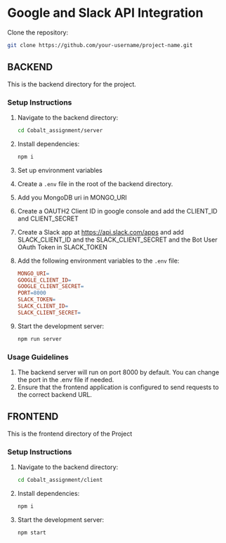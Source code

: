 # Google and Slack API Integration

Clone the repository:
   ```bash
   git clone https://github.com/your-username/project-name.git
   ```

## BACKEND

This is the backend directory for the project.

### Setup Instructions

1. Navigate to the backend directory:
   ```bash
   cd Cobalt_assignment/server
   ```
2. Install dependencies:
   ```bash
   npm i
   ```
3. Set up environment variables

1. Create a `.env` file in the root of the backend directory.
2. Add you MongoDB uri in MONGO_URI
3. Create a OAUTH2 Client ID in google console and add the CLIENT_ID and CLIENT_SECRET
4. Create a Slack app at <https://api.slack.com/apps> and add SLACK_CLIENT_ID and the SLACK_CLIENT_SECRET and the Bot User OAuth Token in SLACK_TOKEN  
5. Add the following environment variables to the `.env` file:

   ```makefile
   MONGO_URI=
   GOOGLE_CLIENT_ID=
   GOOGLE_CLIENT_SECRET=
   PORT=8000
   SLACK_TOKEN=
   SLACK_CLIENT_ID=
   SLACK_CLIENT_SECRET=
   ```

   
4. Start the development server:
    ```bash
    npm run server
    ```

### Usage Guidelines
1. The backend server will run on port 8000 by default. You can change the port in the .env file if needed.
2. Ensure that the frontend application is configured to send requests to the correct backend URL.


## FRONTEND
  This is the frontend directory of the Project

  ### Setup Instructions

1. Navigate to the backend directory:
   ```bash
   cd Cobalt_assignment/client
   ```
2. Install dependencies:
   ```bash
   npm i
   ```
3. Start the development server:
    ```bash
    npm start
    ```



    
